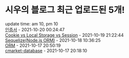 # 시우의 블로그 최근 업로드된 5개!<br>

update time: am 10, pm 10<br>[인증서](https://velog.io/@dev_shu/%EC%9D%B8%EC%A6%9D%EC%84%9C) - 2021-10-20 00:24:47<br>
[Cookie vs Local Storage vs Session](https://velog.io/@dev_shu/Cookie-vs-Local-Storage-vs-Session) - 2021-10-19 21:22:44<br>
[Sequelize(Node.js ORM)](https://velog.io/@dev_shu/SequelizeNode.js-ORM) - 2021-10-18 10:36:25<br>
[ORM](https://velog.io/@dev_shu/ORM) - 2021-10-17 20:50:19<br>
[cmarket-database](https://velog.io/@dev_shu/cmarket-database) - 2021-10-17 20:18:10<br>
